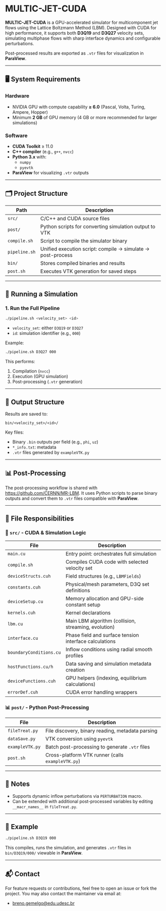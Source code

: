 # MULTIC-JET-CUDA

**MULTIC-JET-CUDA** is a GPU-accelerated simulator for multicomponent jet flows using the Lattice Boltzmann Method (LBM). Designed with CUDA for high performance, it supports both **D3Q19** and **D3Q27** velocity sets, simulating multiphase flows with sharp interface dynamics and configurable perturbations.

Post-processed results are exported as `.vtr` files for visualization in **ParaView**.

---

## 🖥️ System Requirements

### Hardware
- NVIDIA GPU with compute capability **≥ 6.0** (Pascal, Volta, Turing, Ampere, Hopper)
- Minimum **2 GB** of GPU memory (4 GB or more recommended for larger simulations)

### Software
- **CUDA Toolkit** ≥ 11.0
- **C++ compiler** (e.g., `g++`, `nvcc`)
- **Python 3.x** with:
  - `numpy`
  - `pyevtk`
- **ParaView** for visualizing `.vtr` outputs

---

## 🗂️ Project Structure

| Path              | Description |
|-------------------|-------------|
| `src/`            | C/C++ and CUDA source files |
| `post/`           | Python scripts for converting simulation output to VTK |
| `compile.sh`      | Script to compile the simulator binary |
| `pipeline.sh`     | Unified execution script: compile → simulate → post-process |
| `bin/`            | Stores compiled binaries and results |
| `post.sh`         | Executes VTK generation for saved steps |

---

## 🚀 Running a Simulation

### 1. Run the Full Pipeline

```bash
./pipeline.sh <velocity_set> <id>
```

* `velocity_set`: either `D3Q19` or `D3Q27`
* `id`: simulation identifier (e.g., `000`)

Example:

```bash
./pipeline.sh D3Q27 000
```

This performs:

1. Compilation (`nvcc`)
2. Execution (GPU simulation)
3. Post-processing (`.vtr` generation)

---

## 📁 Output Structure

Results are saved to:

```
bin/<velocity_set>/<id>/
```

Key files:

* Binary `.bin` outputs per field (e.g., `phi`, `uz`)
* `*_info.txt`: metadata
* `.vtr` files generated by `exampleVTK.py`

---

## 📊 Post-Processing

The post-processing workflow is shared with https://github.com/CERNN/MR-LBM. It uses Python scripts to parse binary outputs and convert them to `.vtr` files compatible with **ParaView**.

---

## 🧠 File Responsibilities

### 🔧 `src/` - CUDA & Simulation Logic

| File                    | Description                                            |
| ----------------------- | ------------------------------------------------------ |
| `main.cu`               | Entry point: orchestrates full simulation              |
| `compile.sh`            | Compiles CUDA code with selected velocity set          |
| `deviceStructs.cuh`     | Field structures (e.g., `LBMFields`)                   |
| `constants.cuh`         | Physical/mesh parameters, D3Q set definitions          |
| `deviceSetup.cu`        | Memory allocation and GPU-side constant setup          |
| `kernels.cuh`           | Kernel declarations                                    |
| `lbm.cu`                | Main LBM algorithm (collision, streaming, evolution)   |
| `interface.cu`          | Phase field and surface tension interface calculations |
| `boundaryConditions.cu` | Inflow conditions using radial smooth profiles         |
| `hostFunctions.cu/h`    | Data saving and simulation metadata creation           |
| `deviceFunctions.cuh`   | GPU helpers (indexing, equilibrium calculations)       |
| `errorDef.cuh`          | CUDA error handling wrappers                           |

### 📊 `post/` - Python Post-Processing

| File            | Description                                       |
| --------------- | ------------------------------------------------- |
| `fileTreat.py`  | File discovery, binary reading, metadata parsing  |
| `dataSave.py`   | VTK conversion using `pyevtk`                     |
| `exampleVTK.py` | Batch post-processing to generate `.vtr` files    |
| `post.sh`       | Cross-platform VTK runner (calls `exampleVTK.py`) |

---

## 📌 Notes

* Supports dynamic inflow perturbations via `PERTURBATION` macro.
* Can be extended with additional post-processed variables by editing `__macr_names__` in `fileTreat.py`.

---

## 🧪 Example

```bash
./pipeline.sh D3Q19 000
```

This compiles, runs the simulation, and generates `.vtr` files in `bin/D3Q19/000/` viewable in **ParaView**.

---

## 📬 Contact

For feature requests or contributions, feel free to open an issue or fork the project. You may also contact the maintainer via email at:

* breno.gemelgo@edu.udesc.br

